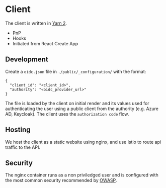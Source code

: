 # Client

The client is written in [Yarn 2](https://yarnpkg.com/).

* PnP
* Hooks
* Initiated from React Create App

## Development

Create a `oidc.json` file in `./public/_configuration/` with the format:

```
{
  "client_id": "<client_id>",
  "authority": "<oidc_provider_url>"
}
```

The file is loaded by the client on initial render and its values used for authenticating the user using a public client from the authority (e.g. Azure AD, Keycloak). The client uses the `authorization code` flow.

## Hosting

We host the client as a static website using nginx, and use Istio to route api traffic to the API.

## Security

The nginx container runs as a non priviledged user and is configured with the most common security recommended by [OWASP](https://cheatsheetseries.owasp.org/cheatsheets/DotNet_Security_Cheat_Sheet.html#a3-sensitive-data-exposure).
